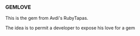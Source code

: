 ### GEMLOVE

This is the gem from Avdi's RubyTapas.

The idea is to permit a developer to expose his love for a gem
